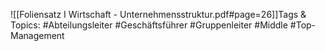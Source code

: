 
![[Foliensatz I Wirtschaft - Unternehmensstruktur.pdf#page=26]]Tags & Topics:
   #Abteilungsleiter
   #Geschäftsführer
   #Gruppenleiter
   #Middle
   #Top-Management